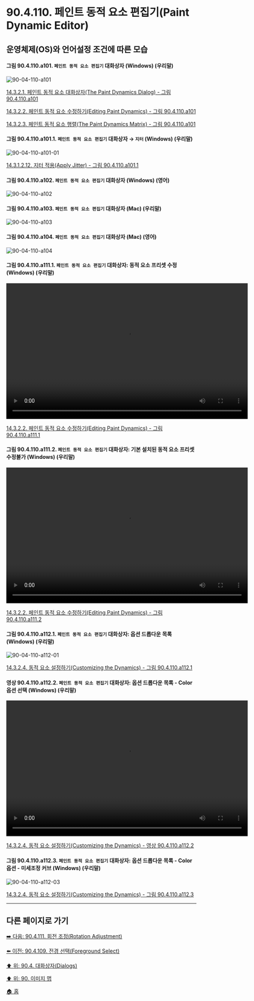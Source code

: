 # 90.4.110. 페인트 동적 요소 편집기(Paint Dynamic Editor)
## 운영체제(OS)와 언어설정 조건에 따른 모습

<a id="90-04-110-a101"></a>

#### 그림 90.4.110.a101. `페인트 동적 요소 편집기` 대화상자 (Windows) (우리말)
![90-04-110-a101](https://github.com/wonder13662/gimp/assets/15767104/32cefec8-31ee-4077-85a1-9421ecb0f7fe)

[14.3.2.1. 페인트 동적 요소 대화상자(The Paint Dynamics Dialog) - 그림 90.4.110.a101](./14-03-02-01-the_paint_dynamics_dialog.md#90-04-110-a101)

[14.3.2.2. 페인트 동적 요소 수정하기(Editing Paint Dynamics) - 그림 90.4.110.a101](./14-03-02-02-editing_paint_dynamics.md#90-04-110-a101)

[14.3.2.3. 페인트 동적 요소 행렬(The Paint Dynamics Matrix) - 그림 90.4.110.a101](./14-03-02-03-the_paint_dynamics_matrix.md#90-04-110-a101)

<a id="90-04-110-a101-01"></a>

#### 그림 90.4.110.a101.1. `페인트 동적 요소 편집기` 대화상자 → `지터` (Windows) (우리말)
![90-04-110-a101-01](https://github.com/wonder13662/gimp/assets/15767104/0472e9fd-1a7c-4b16-ab0a-184a5b779b86)

[14.3.1.2.12. 지터 적용(Apply Jitter) - 그림 90.4.110.a101.1](./14-03-01-02-12-apply_jitter.md#90-04-110-a101-01)

<a id="90-04-110-a102"></a>

#### 그림 90.4.110.a102. `페인트 동적 요소 편집기` 대화상자 (Windows) (영어)
![90-04-110-a102](https://github.com/wonder13662/gimp/assets/15767104/2bbc4e93-5584-45a3-9723-17c2f0267d78)

<a id="90-04-110-a103"></a>

#### 그림 90.4.110.a103. `페인트 동적 요소 편집기` 대화상자 (Mac) (우리말)
![90-04-110-a103](https://github.com/wonder13662/gimp/assets/15767104/dc4b5cc3-2633-45e1-97eb-0be44eda9f41)

<a id="90-04-110-a104"></a>

#### 그림 90.4.110.a104. `페인트 동적 요소 편집기` 대화상자 (Mac) (영어)
![90-04-110-a104](https://github.com/wonder13662/gimp/assets/15767104/1f69c96a-b531-4d58-97a1-291787d52dfa)

<a id="90-04-110-a111-01"></a>

#### 그림 90.4.110.a111.1. `페인트 동적 요소 편집기` 대화상자: 동적 요소 프리셋 수정 (Windows) (우리말)
<video controls="controls" width="640" height="360" src="https://github.com/wonder13662/gimp/assets/15767104/c0ffe35a-dcae-48f9-84b9-ac62f6e54366"></video>

[14.3.2.2. 페인트 동적 요소 수정하기(Editing Paint Dynamics) - 그림 90.4.110.a111.1](./14-03-02-02-editing_paint_dynamics.md#90-04-110-a111-01)

<a id="90-04-110-a111-02"></a>

#### 그림 90.4.110.a111.2. `페인트 동적 요소 편집기` 대화상자: 기본 설치된 동적 요소 프리셋 수정불가 (Windows) (우리말)
<video controls="controls" width="640" height="360" src="https://github.com/wonder13662/gimp/assets/15767104/80c810a1-7ed3-4074-92e4-be3217a09b31"></video>

[14.3.2.2. 페인트 동적 요소 수정하기(Editing Paint Dynamics) - 그림 90.4.110.a111.2](./14-03-02-02-editing_paint_dynamics.md#90-04-110-a111-02)

<a id="90-04-110-a112-01"></a>

#### 그림 90.4.110.a112.1. `페인트 동적 요소 편집기` 대화상자: 옵션 드롭다운 목록 (Windows) (우리말)
![90-04-110-a112-01](https://github.com/wonder13662/gimp/assets/15767104/bdd5f5df-a0d8-4cbb-9979-8e703b6a3fd0)

[14.3.2.4. 동적 요소 설정하기(Customizing the Dynamics) - 그림 90.4.110.a112.1](./14-03-02-04-customizing_the_dynamics.md#90-04-110-a112-01)

<a id="90-04-110-a112-02"></a>

#### 영상 90.4.110.a112.2. `페인트 동적 요소 편집기` 대화상자: 옵션 드롭다운 목록 - Color 옵션 선택 (Windows) (우리말)
<video controls="controls" width="640" height="360" src="https://github.com/wonder13662/gimp/assets/15767104/87b71eb4-ac81-4e2c-9a56-303640f48e66"></video>

[14.3.2.4. 동적 요소 설정하기(Customizing the Dynamics) - 영상 90.4.110.a112.2](./14-03-02-04-customizing_the_dynamics.md#90-04-110-a112-02)

<a id="90-04-110-a112-03"></a>

#### 그림 90.4.110.a112.3. `페인트 동적 요소 편집기` 대화상자: 옵션 드롭다운 목록 - Color 옵션 - 미세조정 커브 (Windows) (우리말)
![90-04-110-a112-03](https://github.com/wonder13662/gimp/assets/15767104/b7e7ca90-7431-4e62-ba1e-51ad0517d817)

[14.3.2.4. 동적 요소 설정하기(Customizing the Dynamics) - 그림 90.4.110.a112.3](./14-03-02-04-customizing_the_dynamics.md#90-04-110-a112-03)

***

## 다른 페이지로 가기

[➡️ 다음: 90.4.111. 회전 조정(Rotation Adjustment)](./90-04-0111-rotation_adjustment.md)

[⬅️ 이전: 90.4.109. 전경 선택(Foreground Select)](./90-04-0109-foreground_select.md)

[⬆️ 위: 90.4. 대화상자(Dialogs)](./90-04-0000-dialogs.md)

[⬆️ 위: 90. 이미지 맵](./90-00-image-map.md)

[🏠 홈](./00-home.md)
